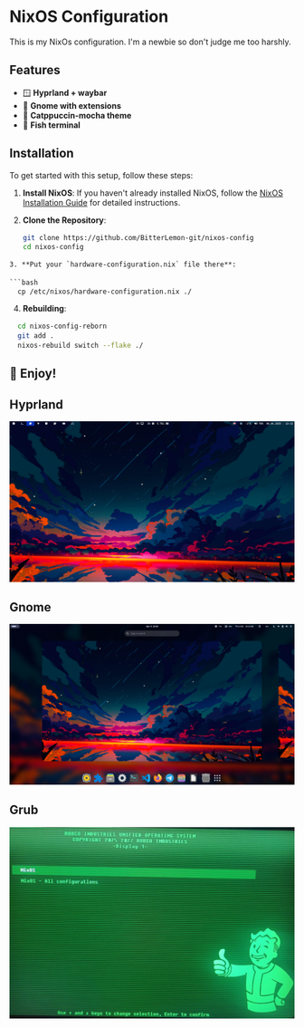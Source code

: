 # NixOS Configuration 

This is my NixOs configuration. I'm a newbie so don't judge me too harshly.

## Features

- 🪟 **Hyprland + waybar**
- 🗿 **Gnome with extensions**
- 🎨 **Catppuccin-mocha theme**
- 🌟 **Fish terminal**

## Installation

To get started with this setup, follow these steps:

1. **Install NixOS**: If you haven't already installed NixOS, follow the [NixOS Installation Guide](https://nixos.org/manual/nixos/stable/#sec-installation) for detailed instructions.

2. **Clone the Repository**:

	```bash
    git clone https://github.com/BitterLemon-git/nixos-config
    cd nixos-config
  ```
3. **Put your `hardware-configuration.nix` file there**:

  ```bash
    cp /etc/nixos/hardware-configuration.nix ./
  ```
4. **Rebuilding**:

  ```bash
    cd nixos-config-reborn
    git add .
    nixos-rebuild switch --flake ./
  ```
## 🥳 Enjoy!

## Hyprland
![screenshot](./screenshots/Hyprland.png)

## Gnome
![screenshot](./screenshots/Gnome.png)

## Grub
![screenshot](./screenshots/Grub.jpg)